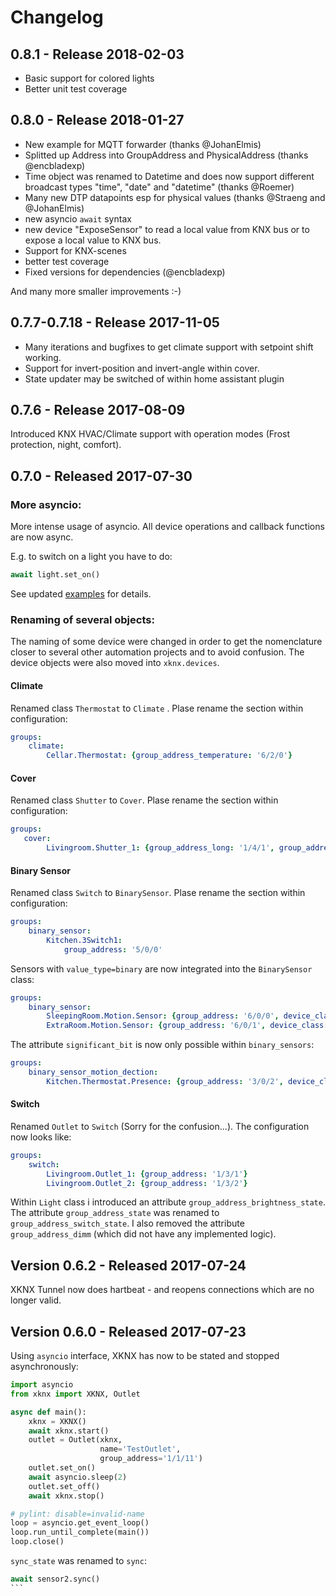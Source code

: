 Changelog
=========

0.8.1 - Release 2018-02-03
--------------------------

* Basic support for colored lights
* Better unit test coverage

0.8.0 - Release 2018-01-27
---------------------------

* New example for MQTT forwarder (thanks @JohanElmis)
* Splitted up Address into GroupAddress and PhysicalAddress (thanks @encbladexp) 
* Time object was renamed to Datetime and does now support different broadcast types "time", "date" and "datetime" (thanks @Roemer)
* Many new DTP datapoints esp for physical values (thanks @Straeng and @JohanElmis)
* new asyncio `await` syntax
* new device "ExposeSensor" to read a local value from KNX bus or to expose a local value to KNX bus.
* Support for KNX-scenes
* better test coverage
* Fixed versions for dependencies (@encbladexp)

And many more smaller improvements :-)

0.7.7-0.7.18 - Release 2017-11-05
---------------------------------

* Many iterations and bugfixes to get climate support with setpoint shift working.
* Support for invert-position and invert-angle within cover.
* State updater may be switched of within home assistant plugin


0.7.6 - Release 2017-08-09
--------------------------

Introduced KNX HVAC/Climate support with operation modes (Frost protection, night, comfort).


0.7.0 - Released 2017-07-30
---------------------------

### More asyncio:

More intense usage of asyncio. All device operations and callback functions are now async. 

E.g. to switch on a light you have to do:

```python
await light.set_on()
```

See updated [examples](https://github.com/XKNX/xknx/tree/master/examples) for details.

### Renaming of several objects:

The naming of some device were changed in order to get the nomenclature closer to several other automation projects and to avoid confusion. The device objects were also moved into `xknx.devices`.

#### Climate

Renamed class `Thermostat` to `Climate` . Plase rename the section within configuration:

```yaml
groups:
    climate:
        Cellar.Thermostat: {group_address_temperature: '6/2/0'}
```

#### Cover

Renamed class `Shutter` to `Cover`. Plase rename the section within configuration:

```yaml
groups:
   cover:
        Livingroom.Shutter_1: {group_address_long: '1/4/1', group_address_short: '1/4/2', group_address_position_feedback: '1/4/3', group_address_position: '1/4/4', travel_time_down: 50, travel_time_up: 60 }
```

#### Binary Sensor

Renamed class `Switch` to `BinarySensor`. Plase rename the section within configuration:

```yaml
groups:
    binary_sensor:
        Kitchen.3Switch1:
            group_address: '5/0/0'
```

Sensors with `value_type=binary` are now integrated into the `BinarySensor` class:

```yaml
groups:
    binary_sensor:
        SleepingRoom.Motion.Sensor: {group_address: '6/0/0', device_class: 'motion'}
        ExtraRoom.Motion.Sensor: {group_address: '6/0/1', device_class: 'motion'}
```

The attribute `significant_bit` is now only possible within `binary_sensors`:

```yaml
groups:
    binary_sensor_motion_dection:
        Kitchen.Thermostat.Presence: {group_address: '3/0/2', device_class: 'motion', significant_bit: 2}
```

#### Switch

Renamed `Outlet` to `Switch` (Sorry for the confusion...). The configuration now looks like:

```yaml
groups:
    switch:
        Livingroom.Outlet_1: {group_address: '1/3/1'}
        Livingroom.Outlet_2: {group_address: '1/3/2'}
```


Within `Light` class i introduced an attribute `group_address_brightness_state`. The attribute `group_address_state` was renamed to `group_address_switch_state`. I also removed the attribute `group_address_dimm` (which did not have any implemented logic).

Version 0.6.2 - Released 2017-07-24
-----------------------------------

XKNX Tunnel now does hartbeat - and reopens connections which are no longer valid.


Version 0.6.0 - Released 2017-07-23
-----------------------------------

Using `asyncio` interface, XKNX has now to be stated and stopped asynchronously:

```python
import asyncio
from xknx import XKNX, Outlet

async def main():
    xknx = XKNX()
    await xknx.start()
    outlet = Outlet(xknx,
                    name='TestOutlet',
                    group_address='1/1/11')
    outlet.set_on()
    await asyncio.sleep(2)
    outlet.set_off()
    await xknx.stop()

# pylint: disable=invalid-name
loop = asyncio.get_event_loop()
loop.run_until_complete(main())
loop.close()
```

`sync_state` was renamed to `sync`:

````python
await sensor2.sync()
```


